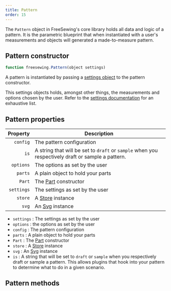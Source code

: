 ```yaml
---
title: Pattern
order: 15
---
```


The `Pattern` object in FreeSewing's core library holds all data and logic of a pattern. 
It is the parametric blueprint that when instantiated with a user's measurements and
objects will generated a made-to-measure pattern.

## Pattern constructor

```js
function freesewing.Pattern(object settings) 
```

A pattern is instantiated by passing a [settings object](/reference/settings/) to the pattern constructor.

This settings objects holds, amongst other things, the measurements and options chosen by the user.
Refer to the [settings documentation](/reference/settings/) for an exhaustive list.


## Pattern properties

| Property | Description |
| --------:| ----------- |
| `config` | The pattern configuration |
| `is` | A string that will be set to `draft` or `sample` when you respectively draft or sample a pattern. |
| `options` | The options as set by the user |
| `parts` | A plain object to hold your parts |
| `Part` | The [Part](/en/docs/developer/api/part) constructor |
| `settings` | The settings as set by the user |
| `store` | A [Store](/en/docs/developer/api/store) instance |
| `svg` | An [Svg](/en/docs/developer/api/svg) instance |

 - `settings` : The settings as set by the user
 - `options` : the options as set by the user
 - `config` : The pattern configuration
 - `parts` : A plain object to hold your parts
 - `Part` : The [Part](/en/docs/developer/api/part) constructor
 - `store` : A [Store](/en/docs/developer/api/store) instance
 - `svg` : An [Svg](/en/docs/developer/api/svg) instance
 - `is` : A string that will be set to `draft` or `sample` when you respectively draft or sample a pattern.
 This allows plugins that hook into your pattern to determine what to do in a given scenario.

## Pattern methods

<ReadMore list />
